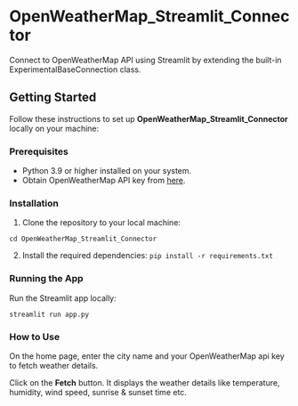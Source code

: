 # OpenWeatherMap_Streamlit_Connector

Connect to OpenWeatherMap API using Streamlit by extending the built-in ExperimentalBaseConnection class. 

## Getting Started
Follow these instructions to set up **OpenWeatherMap_Streamlit_Connector** locally on your machine:

### Prerequisites
- Python 3.9 or higher installed on your system.
- Obtain OpenWeatherMap API key from [here](https://openweathermap.org/api).

### Installation
1. Clone the repository to your local machine:
```git clone https://github.com/Vikashrajluhaniwal/OpenWeatherMap_Streamlit_Connector.git
cd OpenWeatherMap_Streamlit_Connector
```
2. Install the required dependencies:
```pip install -r requirements.txt```

### Running the App
Run the Streamlit app locally:

```streamlit run app.py```

### How to Use
On the home page, enter the city name and your OpenWeatherMap api key to fetch weather details.

Click on the **Fetch** button. It displays the weather details like temperature, humidity, wind speed, sunrise & sunset time etc.


